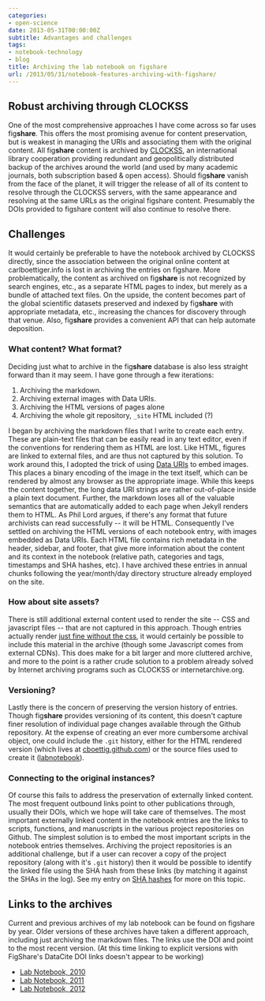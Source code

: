 ```yaml
---
categories:
- open-science
date: 2013-05-31T00:00:00Z
subtitle: Advantages and challenges
tags:
- notebook-technology
- blog
title: Archiving the lab notebook on figshare
url: /2013/05/31/notebook-features-archiving-with-figshare/
---
```


## Robust archiving through CLOCKSS

One of the most comprehensive approaches I have come across so far
uses fig**share**. This offers the most promising avenue for content
preservation, but is weakest in managing the URIs and associating them
with the original content.  All fig**share** content is archived by
[CLOCKSS](http://clockss.org), an international library cooperation
providing redundant and geopolitically distributed backup of the archives
around the world (and used by many academic journals, both subscription
based & open access).  Should fig**share** vanish from the face of the
planet, it will trigger the release of all of its content to resolve
through the CLOCKSS servers, with the same appearance and resolving at
the same URLs as the original figshare content.  Presumably the DOIs
provided to figshare content will also continue to resolve there.


## Challenges

It would certainly be preferable to have the notebook archived by CLOCKSS
directly, since the association between the original online content
at carlboettiger.info is lost in archiving the entries on figshare.
More problematically, the content as archived on fig**share** is not
recognized by search engines, etc., as a separate HTML pages to index,
but merely as a bundle of attached text files. On the upside, the content
becomes part of the global scientific datasets preserved and indexed by
fig**share** with appropriate metadata, etc., increasing the chances for
discovery through that venue. Also, fig**share** provides a convenient
API that can help automate deposition.

### What content? What format? 

Deciding just what to archive in the fig**share** database is also less
straight forward than it may seem.  I have gone through a few iterations:

1. Archiving the markdown.  
2. Archiving external images with Data URIs.  
3. Archiving the HTML versions of pages alone
4. Archiving the whole git repository, `_site` HTML included (?)

I began by archiving the markdown files that I write to create each entry.
These are plain-text files that can be easily read in any text editor,
even if the conventions for rendering them as HTML are lost.  Like HTML,
figures are linked to external files, and are thus not captured by
this solution.  To work around this, I adopted the trick of using [Data
URIs](http://carlboettiger.info/2013/01/24/Data-URIs-for-image-archives.html)
to embed images.  This places a binary encoding of the image
in the text itself, which can be rendered by almost any browser as the
appropriate image.  While this keeps the content together, the long
data URI strings are rather out-of-place inside a plain text document.
Further, the markdown loses all of the valuable semantics that are
automatically added to each page when Jekyll renders them to HTML. As
Phil Lord argues, if there's any format that future archivists can read
successfully -- it will be HTML. Consequently I've settled on archiving
the HTML versions of each notebook entry, with images embedded as Data
URIs.  Each HTML file contains rich metadata in the header, sidebar,
and footer, that give more information about the content and its context
in the notebook (relative path, categories and tags, timestamps and SHA
hashes, etc). I have archived these entries in annual chunks following
the year/month/day directory structure already employed on the site.

### How about site assets?

There is still additional external content used to render the
site -- CSS and javascript files -- that are not captured in this
approach. Though entries actually render [just fine without the css](http://stackoverflow.com/questions/14046738),
it would certainly be possible to include this material in the archive
(though some Javascript comes from external CDNs).  This does make for a
bit larger and more cluttered archive, and more to the point is a rather
crude solution to a problem already solved by Internet archiving programs
such as CLOCKSS or internetarchive.org.

### Versioning?

Lastly there is the concern of preserving the version history of
entries.  Though fig**share** provides versioning of its content,
this doesn't capture finer resolution of individual page changes
available through the Github repository.  At the expense of creating
an ever more cumbersome archival object, one could include the
`.git` history, either for the HTML rendered version (which lives at
[cboettig.github.com](https://github.com/cboettig/cboettig.github.com/))
or the source files used to create it
([labnotebook](https://github.com/cboettig/labnotebook)).


### Connecting to the original instances?

Of course this fails to address the preservation of externally
linked content. The most frequent outbound links point to other
publications through, usually their DOIs, which we hope will take care of
themselves. The most important externally linked content in the notebook entries are the links to
scripts, functions, and manuscripts in the various project repositories
on Github.  The simplest solution is to embed the most important scripts
in the notebook entries themselves.  Archiving the project repositories
is an additional challenge, but if a user can recover a copy of the
project repository (along with it's `.git` history) then it would be
possible to identify the linked file using the SHA hash from these
links (by matching it against the SHAs in the log).  See my entry on
[SHA hashes](/2013/05/03/notebook-features-hashes-providing-an-immutable-and-verifiable-research-record.html)
for more on this topic. 

## Links to the archives

Current and previous archives of my lab notebook can be found on figshare
by year. Older versions of these archives have taken a different approach,
including just archiving the markdown files.  The links use the DOI
and point to the most recent version. (At this time linking to explicit
versions with FigShare's DataCite DOI links doesn't appear to be working)

* [Lab Notebook, 2010](http://dx.doi.org/10.6084/m9.figshare.96916)
* [Lab Notebook, 2011](http://dx.doi.org/10.6084/m9.figshare.96919)
* [Lab Notebook, 2012](http://dx.doi.org/10.6084/m9.figshare.106620)




